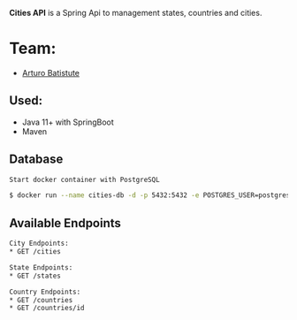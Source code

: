 **Cities API** is a Spring Api to management states, countries and cities.

# Team:

- [Arturo Batistute](https://github.com/ArturoBatistute)


## Used:

* Java 11+ with SpringBoot
* Maven

## Database

```bash
Start docker container with PostgreSQL

$ docker run --name cities-db -d -p 5432:5432 -e POSTGRES_USER=postgres_user_city -e POSTGRES_PASSWORD=super_password -e POSTGRES_DB=cities postgres
```

## Available Endpoints

```bash
City Endpoints:
* GET /cities

State Endpoints:
* GET /states

Country Endpoints:
* GET /countries
* GET /countries/id

```